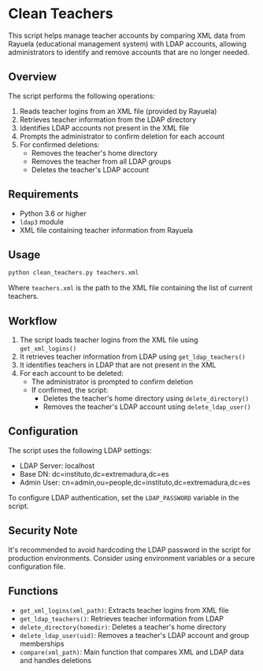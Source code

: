 # Clean Teachers

This script helps manage teacher accounts by comparing XML data from Rayuela (educational management system) with LDAP accounts, allowing administrators to identify and remove accounts that are no longer needed.

## Overview

The script performs the following operations:
1. Reads teacher logins from an XML file (provided by Rayuela)
2. Retrieves teacher information from the LDAP directory
3. Identifies LDAP accounts not present in the XML file
4. Prompts the administrator to confirm deletion for each account
5. For confirmed deletions:
   - Removes the teacher's home directory
   - Removes the teacher from all LDAP groups
   - Deletes the teacher's LDAP account

## Requirements

- Python 3.6 or higher
- `ldap3` module
- XML file containing teacher information from Rayuela

## Usage

```bash
python clean_teachers.py teachers.xml
```

Where `teachers.xml` is the path to the XML file containing the list of current teachers.

## Workflow

1. The script loads teacher logins from the XML file using `get_xml_logins()`
2. It retrieves teacher information from LDAP using `get_ldap_teachers()`
3. It identifies teachers in LDAP that are not present in the XML
4. For each account to be deleted:
   - The administrator is prompted to confirm deletion
   - If confirmed, the script:
     - Deletes the teacher's home directory using `delete_directory()`
     - Removes the teacher's LDAP account using `delete_ldap_user()`

## Configuration

The script uses the following LDAP settings:
- LDAP Server: localhost
- Base DN: dc=instituto,dc=extremadura,dc=es
- Admin User: cn=admin,ou=people,dc=instituto,dc=extremadura,dc=es

To configure LDAP authentication, set the `LDAP_PASSWORD` variable in the script.

## Security Note

It's recommended to avoid hardcoding the LDAP password in the script for production environments. Consider using environment variables or a secure configuration file.

## Functions

- `get_xml_logins(xml_path)`: Extracts teacher logins from XML file
- `get_ldap_teachers()`: Retrieves teacher information from LDAP
- `delete_directory(homedir)`: Deletes a teacher's home directory
- `delete_ldap_user(uid)`: Removes a teacher's LDAP account and group memberships
- `compare(xml_path)`: Main function that compares XML and LDAP data and handles deletions
